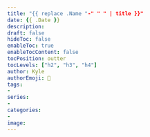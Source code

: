 ```yaml
---
title: "{{ replace .Name "-" " " | title }}"
date: {{ .Date }}
description:
draft: false
hideToc: false
enableToc: true
enableTocContent: false
tocPosition: outter
tocLevels: ["h2", "h3", "h4"]
author: Kyle
authorEmoji: 🦂
tags:
-
series:
-
categories:
-
image:
---
```


